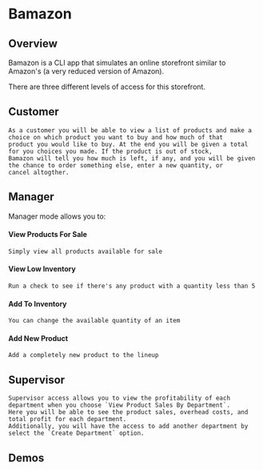 # Bamazon

## Overview

Bamazon is a CLI app that simulates an online storefront similar to Amazon's (a very reduced version of Amazon). 

There are three different levels of access for this storefront.

## Customer

	As a customer you will be able to view a list of products and make a choice on which product you want to buy and how much of that
	product you would like to buy. At the end you will be given a total for you choices you made. If the product is out of stock,
	Bamazon will tell you how much is left, if any, and you will be given the chance to order something else, enter a new quantity, or
	cancel altogther.

## Manager

Manager mode allows you to:
#### View Products For Sale
	Simply view all products available for sale
#### View Low Inventory
	Run a check to see if there's any product with a quantity less than 5
#### Add To Inventory
	You can change the available quantity of an item
#### Add New Product
	Add a completely new product to the lineup

## Supervisor
	Supervisor access allows you to view the profitability of each department when you choose `View Product Sales By Department`. 
	Here you will be able to see the product sales, overhead costs, and total profit for each department.
	Additionally, you will have the access to add another department by select the `Create Department` option.

## Demos

